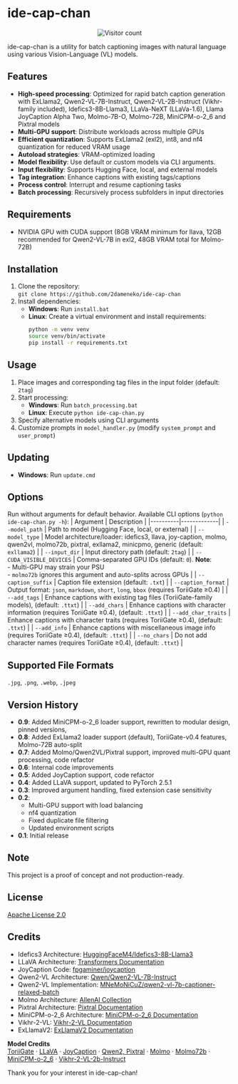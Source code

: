 # ide-cap-chan

<div align="center">
    <img src="https://count.getloli.com/get/@ide-cap-chan?theme=asoul&padding=4" alt="Visitor count"><br>
</div>

ide-cap-chan is a utility for batch captioning images with natural language using various Vision-Language (VL) models.

## Features
* **High-speed processing**: Optimized for rapid batch caption generation with ExLlama2, Qwen2-VL-7B-Instruct, Qwen2-VL-2B-Instruct (Vikhr-family included),
    Idefics3-8B-Llama3, LLaVa-NeXT (LLaVa-1.6), Llama JoyCaption Alpha Two, Molmo-7B-O, Molmo-72B, MiniCPM-o-2_6 and Pixtral models
* **Multi-GPU support**: Distribute workloads across multiple GPUs
* **Efficient quantization**: Supports ExLlama2 (exl2), int8, and nf4 quantization for reduced VRAM usage
* **Autoload strategies**: VRAM-optimized loading
* **Model flexibility**: Use default or custom models via CLI arguments.
* **Input flexibility**: Supports Hugging Face, local, and external models
* **Tag integration**: Enhance captions with existing tags/captions
* **Process control**: Interrupt and resume captioning tasks
* **Batch processing**: Recursively process subfolders in input directories

## Requirements
* NVIDIA GPU with CUDA support (8GB VRAM minimum for llava, 12GB recommended for Qwen2-VL-7B in exl2, 48GB VRAM total for Molmo-72B)

## Installation
1. Clone the repository:  
   `git clone https://github.com/2dameneko/ide-cap-chan`
2. Install dependencies:
   - **Windows**: Run `install.bat`
   - **Linux**: Create a virtual environment and install requirements:  
     ```bash
     python -m venv venv
     source venv/bin/activate
     pip install -r requirements.txt
     ```

## Usage
1. Place images and corresponding tag files in the input folder (default: `2tag`)
2. Start processing:
   - **Windows**: Run `batch_processing.bat`
   - **Linux**: Execute `python ide-cap-chan.py`
3. Specify alternative models using CLI arguments
4. Customize prompts in `model_handler.py` (modify `system_prompt` and `user_prompt`)

## Updating
- **Windows**: Run `update.cmd`

## Options
Run without arguments for default behavior. Available CLI options (`python ide-cap-chan.py -h`):
| Argument | Description |
|----------|-------------|
| `--model_path` | Path to model (Hugging Face, local, or external) |
| `--model_type` | Model architecture/loader: idefics3, llava, joy-caption, molmo, qwen2vl, molmo72b, pixtral, exllama2, minicpmo, generic (default: `exllama2`) |
| `--input_dir` | Input directory path (default: `2tag`) |
| `--CUDA_VISIBLE_DEVICES` | Comma-separated GPU IDs (default: `0`). **Note**:<br>- Multi-GPU may strain your PSU<br>- `molmo72b` ignores this argument and auto-splits across GPUs |
| `--caption_suffix` | Caption file extension (default: `.txt`) |
| `--caption_format` | Output format: `json`, `markdown`, `short`, `long`, `bbox` (requires ToriiGate ≥0.4) |
| `--add_tags` | Enhance captions with existing tag files (ToriiGate-family models), (default: `.ttxt`) |
| `--add_chars` | Enhance captions with character information (requires ToriiGate ≥0.4), (default: `.ttxt`) |
| `--add_char_traits` | Enhance captions with character traits (requires ToriiGate ≥0.4), (default: `.ttxt`) |
| `--add_info` | Enhance captions with miscellaneous image info (requires ToriiGate ≥0.4), (default: `.ttxt`) |
| `--no_chars` | Do not add character names (requires ToriiGate ≥0.4), (default: `.ttxt`) |

## Supported File Formats
`.jpg`, `.png`, `.webp`, `.jpeg`

## Version History
* **0.9**: Added MiniCPM-o-2_6 loader support, rewritten to modular design, pinned versions, 
* **0.8**: Added ExLlama2 loader support (default), ToriiGate-v0.4 features, Molmo-72B auto-split
* **0.7**: Added Molmo/Qwen2VL/Pixtral support, improved multi-GPU quant processing, code refactor
* **0.6**: Internal code improvements
* **0.5**: Added JoyCaption support, code refactor
* **0.4**: Added LLaVA support, updated to PyTorch 2.5.1
* **0.3**: Improved argument handling, fixed extension case sensitivity
* **0.2**:  
  - Multi-GPU support with load balancing  
  - nf4 quantization
  - Fixed duplicate file filtering  
  - Updated environment scripts  
* **0.1**: Initial release

## Note
This project is a proof of concept and not production-ready.

## License
[Apache License 2.0](https://www.apache.org/licenses/LICENSE-2.0)

## Credits
- Idefics3 Architecture: [HuggingFaceM4/Idefics3-8B-Llama3](https://huggingface.co/HuggingFaceM4/Idefics3-8B-Llama3)
- LLaVA Architecture: [Transformers Documentation](https://huggingface.co/docs/transformers/main/model_doc/llava)
- JoyCaption Code: [fpgaminer/joycaption](https://github.com/fpgaminer/joycaption)
- Qwen2-VL Architecture: [Qwen/Qwen2-VL-7B-Instruct](https://huggingface.co/Qwen/Qwen2-VL-7B-Instruct)
- Qwen2-VL Implementation: [MNeMoNiCuZ/qwen2-vl-7b-captioner-relaxed-batch](https://github.com/MNeMoNiCuZ/qwen2-vl-7b-captioner-relaxed-batch)
- Molmo Architecture: [AllenAI Collection](https://huggingface.co/collections/allenai/molmo-66f379e6fe3b8ef090a8ca19)
- Pixtral Architecture: [Pixtral Documentation](https://huggingface.co/docs/transformers/model_doc/pixtral)
- MiniCPM-o-2_6 Architecture: [MiniCPM-o-2_6 Documentation](https://openbmb.notion.site/MiniCPM-o-2-6-A-GPT-4o-Level-MLLM-for-Vision-Speech-and-Multimodal-Live-Streaming-on-Your-Phone-185ede1b7a558042b5d5e45e6b237da9)
- Vikhr-2-VL: [Vikhr-2-VL Documentation](https://huggingface.co/Vikhrmodels)
- ExLlamaV2: [ExLlamaV2 Documentation](https://github.com/turboderp-org/exllamav2Vikhrmodels)


**Model Credits**  
[ToriiGate](https://huggingface.co/Minthy) · [LLaVA](https://huggingface.co/llava-hf) · [JoyCaption](https://huggingface.co/fancyfeast) · [Qwen2, Pixtral](https://huggingface.co/Ertugrul) · [Molmo](https://huggingface.co/cyan2k) · [Molmo72b](https://huggingface.co/SeanScripts/Molmo-72B-0924-nf4) · [MiniCPM-o-2_6](https://huggingface.co/openbmb/MiniCPM-o-2_6) · [Vikhr-2-VL-2b-Instruct](https://huggingface.co/Vikhrmodels/Vikhr-2-VL-2b-Instruct-experimental) 

Thank you for your interest in ide-cap-chan!